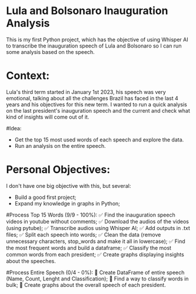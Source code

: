 # Lula and Bolsonaro Inauguration Analysis
This is my first Python project, which has the objective of using Whisper AI to transcribe the inauguration speech of Lula and Bolsonaro so I can run some analysis based on the speech.

# Context:
Lula's third term started in January 1st 2023, his speech was very emotional, talking about all the challenges Brazil has faced in the last 4 years and his objectives for this new term. I wanted to run a quick analysis on the last president's inauguration speech and the current and check what kind of insights will come out of it. 

#Idea:
- Get the top 15 most used words of each speech and explore the data.
- Run an analysis on the entire speech.

# Personal Objectives:
I don't have one big objective with this, but several:
- Build a good first project;
- Expand my knowledge in graphs in Python;

#Process Top 15 Words (9/9 - 100%):
✅ Find the inauguration speech videos in youtube without comments;
✅ Download the audios of the videos (using pytube);
✅ Transcribe audios using Whisper AI;
✅ Add outputs in .txt files;
✅ Split each speech into words;
✅ Clean the data (remove unnecessary characters, stop_words and make it all in lowercase);
✅ Find the most frequent words and build a dataframe;
✅ Classify the most common words from each president;
✅ Create graphs displaying insights about the speeches.

#Process Entire Speech (0/4 - 0%):
🔳 Create DataFrame of entire speech (Name, Count, Lenght and Classification);
🔳 Find a way to classify words in bulk;
🔳 Create graphs about the overall speech of each president.
